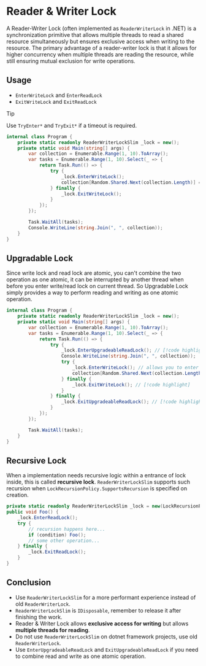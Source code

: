 # Reader & Writer Lock

A Reader-Writer Lock (often implemented as `ReaderWriterLock` in .NET) is a synchronization primitive that allows multiple threads to read a shared resource simultaneously but ensures exclusive access when writing to the resource. 
The primary advantage of a reader-writer lock is that it allows for higher concurrency when multiple threads are reading the resource, while still ensuring mutual exclusion for write operations.

## Usage

- `EnterWriteLock` and `EnterReadLock`
- `ExitWriteLock` and `ExitReadLock`

> [!TIP]
> Use `TryEnter*` and `TryExit*` if a timeout is required.

```cs
internal class Program {
    private static readonly ReaderWriterLockSlim _lock = new();
    private static void Main(string[] args) {
        var collection = Enumerable.Range(1, 10).ToArray();
        var tasks = Enumerable.Range(1, 10).Select(_ => {
            return Task.Run(() => {
                try {
                    _lock.EnterWriteLock();
                    collection[Random.Shared.Next(collection.Length)] = 111;
                } finally {
                    _lock.ExitWriteLock();
                }
            });
        });

        Task.WaitAll(tasks);
        Console.WriteLine(string.Join(", ", collection));
    }
}
```

## Upgradable Lock

Since write lock and read lock are atomic, you can't combine the two operation as one atomic, it can be interrupted by another thread when before you enter write/read lock on current thread.
So Upgradable Lock simply provides a way to perform reading and writing as one atomic operation.

```cs
internal class Program {
    private static readonly ReaderWriterLockSlim _lock = new();
    private static void Main(string[] args) {
        var collection = Enumerable.Range(1, 10).ToArray();
        var tasks = Enumerable.Range(1, 10).Select(_ => {
            return Task.Run(() => {
                try {
                    _lock.EnterUpgradeableReadLock(); // [!code highlight] 
                    Console.WriteLine(string.Join(", ", collection));
                    try {
                        _lock.EnterWriteLock(); // allows you to enter write lock // [!code highlight] 
                        collection[Random.Shared.Next(collection.Length)] = 111;
                    } finally {
                        _lock.ExitWriteLock(); // [!code highlight] 
                    }
                } finally {
                    _lock.ExitUpgradeableReadLock(); // [!code highlight] 
                }
            });
        });

        Task.WaitAll(tasks);
    }
}
```

## Recursive Lock

When a implementation needs recursive logic within a entrance of lock inside, this is called **recursive lock**.
`ReaderWriterLockSlim` supports such recursion when `LockRecursionPolicy.SupportsRecursion` is specified on creation.

```cs
private static readonly ReaderWriterLockSlim _lock = new(LockRecursionPolicy.SupportsRecursion);
public void Foo() {
    _lock.EnterReadLock();
    try {
        // recursion happens here...
        if (condition) Foo();
        // some other operation...
    } finally {
        _lock.ExitReadLock();
    }
}
```

## Conclusion

- Use `ReaderWriterLockSlim` for a more performant experience instead of old `ReaderWriterLock`.
- `ReaderWriterLockSlim` is `IDisposable`, remember to release it after finishing the work.
- Reader & Writer Lock allows **exclusive access for writing** but allows **multiple threads for reading**.
- Do not use `ReaderWriterLockSlim` on dotnet framework projects, use old `ReaderWriterLock`.
- Use `EnterUpgradeableReadLock` and `ExitUpgradeableReadLock` if you need to combine read and write as one atomic operation.
